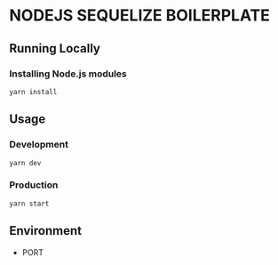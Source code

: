 # NODEJS SEQUELIZE BOILERPLATE

## Running Locally

### Installing Node.js modules

    yarn install

## Usage

### Development

    yarn dev

### Production

    yarn start

## Environment

- PORT
